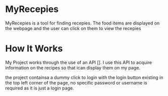 # MyRecepies

MyRecepies is a tool for finding recepies. The food items are displayed on the webpage and the user can click on them to view the recepies

# How It Works

My Project works through the use of an API [].
I use this API to acquire information on the recipes so that ican display them on my page.

the project containsa a dummy click to login with the login button existing in the top left corner of the page, no specific password or username is required as it is just a login page.



